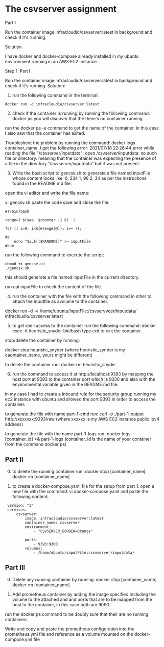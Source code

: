 # The csvserver assignment

Part I

Run the container image infracloudio/csvserver:latest in background and check if it's running.

Solution

I have docker  and docker-compose already installed in my ubuntu environment running in an AWS EC2 instance.

Step 1: Part I

Run the container image infracloudio/csvserver:latest in background and check if it's running.
Solution:
1.  run the following command in the terminal:
```
docker run -d infracloudio/csvserver:latest
```
2.  check if the container is running by running the following command:
docker ps
you will discover that the there's no container running

run the docker ps -a command to get the name of the container. in this case I also saw that the container has exited.

Troubleshoot the problem by running the command: docker logs container_name. 
I got the following error:
2021/07/18 22:26:44 error while reading the file "/csvserver/inputdata": open /csvserver/inputdata: no such file or directory.
meaning that the container was expecting the presence of a file in the directory "/csvserver/inputdata" but it was not present.

3. Write the bash script to gencsv.sh to generate a file named inputFile whose content looks like:
0, 234
1, 98
2, 34 as per the instructions found in the README.md file.

open the vi editor and write the file name:

vi gencsv.sh
paste the code save and close the file:
```
#!/bin/bash

range=( $(seq  $counter -1 8)  ) 

for (( i=0; i<${#range[@]}; i++ )); 

do
	echo "$i,$(($RANDOM))" >> inputFile
done
```

run the following command to execute the script:
```
chmod +x gencsv.sh
./gencsv.sh
```
this should generate a file named inputFile in the current directory.

run cat inputFile to check the content of the file.

4. run the container with the file with the following command in other to attach the inputfile as avolume to the container.

docker run -d -v /home/ubuntu/inputFile:/csvservveer/inputdata/ infracloudio/csvserver:latest

5. to get shell access to the container run the following command:
docker exec -it heuristic_snyder bin/bash 
type exit to exit the container.

stop/delete the container by running: 

docker stop heuristic_snyder (where heuristic_synder is my caontainer_name, yours might be different)

to delete the container run:
docker rm heuristic_snyder

6. run the command to access it at http://localhost:9393 by mapping the host port at 9393 to the container port which is 9300
and also with the environmental variable given in the README.md file.

in my case I had to create a inbound rule for the security group running my ec2 instance with ubuntu and allowed the port 9393
in order to access the container.

to generate the file with name part-1-cmd run:
curl -o ./part-1-output http://xxxxxxx:9393/raw (where xxxxxx is my AWS EC2 instance public ipv4 address)

to generate the file with the name part-1-logs run:
docker logs [container_id] >& part-1-logs (container_id is the name of your container from the command docker ps)

## Part II

0. to delete the running container run:
docker stop [container_name]
docker rm [container_name]

1. to create a docker-compose.yaml file for the setup from part 1.
open a new file with the command: vi docker-compose.yaml
and paste the following content:

```
 version: "3"
 services:
     csvserver:
         image: infracloudio/csvserver:latest
         container_name: csvserver
         environment:
             - "CSVSERVER_BORDER=Orange"

         ports:
             - 9393:9300
         volumes:
             - /home/ubuntu/inputFile:/csvserver/inputdata/
```


## Part III
0. Delete any running container by running:
docker stop [container_name]
docker rm [container_name]

1. Add prometheus container by adding the image specified including the volume to the attached and and ports that are to be mapped from the host to the container, in this case both are 9090.

run the docker ps command to be doubly sure that their are no running containers.

Write and copy and paste the prometheus configuration into the prometheus.yml file and reference as a volume mounted on the docker-compose.yml file








